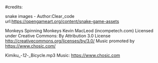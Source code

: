 #credits:

snake images - Author:Clear_code  url:https://opengameart.org/content/snake-game-assets


Monkeys Spinning Monkeys Kevin MacLeod (incompetech.com)
Licensed under Creative Commons: By Attribution 3.0 License
http://creativecommons.org/licenses/by/3.0/
Music promoted by https://www.chosic.com/ 

Kimiku_-_12_-_Bicycle.mp3
Music: https://www.chosic.com 